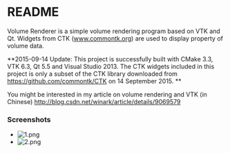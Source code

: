 # README #

Volume Renderer is a simple volume rendering program based on VTK and Qt.
Widgets from CTK (www.commontk.org) are used to display property of volume data.

**2015-09-14 Update: This project is successfully built with CMake 3.3, VTK 6.3, Qt 5.5 and Visual Studio 2013. The CTK widgets included in this project is only a subset of the CTK library downloaded from https://github.com/commontk/CTK on 14 September 2015. **

You might be interested in my article on volume rendering and VTK (in Chinese)
http://blog.csdn.net/winark/article/details/9069579

### Screenshots ###

* ![1.png](https://bitbucket.org/repo/R56p67/images/1364252391-1.png)
* ![2.png](https://bitbucket.org/repo/R56p67/images/1505056923-2.png)